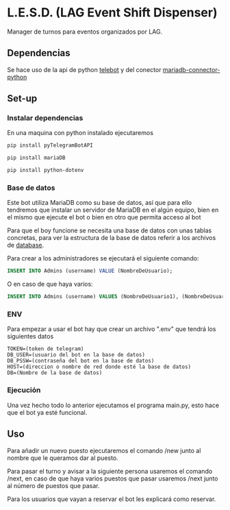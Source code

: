 # L.E.S.D. (LAG Event Shift Dispenser)
Manager de turnos para eventos organizados por LAG.

## Dependencias

Se hace uso de la api de python [telebot](https://pypi.org/project/pyTelegramBotAPI/) y del conector [mariadb-connector-python](https://github.com/mariadb-corporation/mariadb-connector-python)


## Set-up

### Instalar dependencias

En una maquina con python instalado ejecutaremos 

```bash
pip install pyTelegramBotAPI
```

```bash
pip install mariaDB
```

```bash
pip install python-dotenv
```

### Base de datos

Este bot utiliza MariaDB como su base de datos, así que para ello tendremos que instalar un servidor de MariaDB en el algún equipo, bien en el mismo que ejecute el bot o bien en otro que permita acceso al bot

Para que el boy funcione se necesita una base de datos con unas tablas concretas, para ver la estructura de la base de datos referir a los archivos de [database](./src/db).

Para crear a los administradores se ejecutará el siguiente comando:

```sql
INSERT INTO Admins (username) VALUE (NombreDeUsuario);
```

O en caso de que haya varios:

```sql
INSERT INTO Admins (username) VALUES (NombreDeUsuario1), (NombreDeUsuario2), ...;
```

### ENV

Para empezar a usar el bot hay que crear un archivo ".env" que tendrá los siguientes datos
```
TOKEN=(token de telegram)
DB_USER=(usuario del bot en la base de datos)
DB_PSSW=(contraseña del bot en la base de datos)
HOST=(direccion o nombre de red donde esté la base de datos)
DB=(Nombre de la base de datos)
```

### Ejecución

Una vez hecho todo lo anterior ejecutamos el programa main.py, esto hace que el bot ya esté funcional.

## Uso

Para añadir un nuevo puesto ejecutaremos el comando /new junto al nombre que le queramos dar al puesto.

Para pasar el turno y avisar a la siguiente persona usaremos el comando /next, en caso de que haya varios puestos que pasar usaremos /next junto al número de puestos que pasar.

Para los usuarios que vayan a reservar el bot les explicará como reservar.
